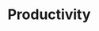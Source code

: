 ---
title: Productivity
weight: 6
# prev: /docs/getting-started
# next: /docs/guide/organize-files
sidebar:
  open: true
---